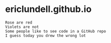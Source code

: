 # ericlundell.github.io

```
Rose are red
Violets are not
Some people like to see code in a GitHub repo
I guess today you drew the wrong lot
```
